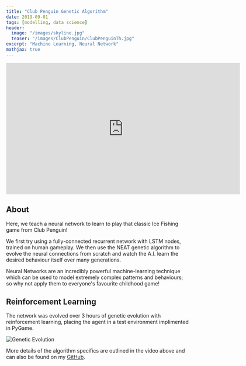 ```yaml
---
title: "Club Penguin Genetic Algorithm"
date: 2019-09-01
tags: [modelling, data science]
header:
  image: "/images/skyline.jpg"
  teaser: "/images/ClubPenguin/ClubPenguinTh.jpg"
excerpt: "Machine Learning, Neural Network"
mathjax: true
---
```


<iframe width="640" height="360" src="https://www.youtube-nocookie.com/embed/t1ViDz0MnJE?controls=0&amp;showinfo=0" frameborder="0" allowfullscreen></iframe>

## About
Here, we teach a neural network to learn to play that classic Ice Fishing game from Club Penguin! 

We first try using a fully-connected recurrent network with LSTM nodes, trained on human gameplay. We then use the NEAT genetic algorithm to evolve the neural connections from scratch and watch the A.I. learn the desired behaviour itself over many generations.

Neural Networks are an incredibly powerful machine-learning technique which can be used to model extremely complex patterns and behaviours; so why not apply them to everyone's favourite childhood game!

## Reinforcement Learning

The network was evolved over 3 hours of genetic evolution with reinforcement learning, placing the agent in a test environment implimented in PyGame.

<img src="{{ site.url }}{{ site.baseurl }}/images/ClubPenguin/clubpenguin2.jpg" alt="Genetic Evolution">

More details of the algorithm specifics are outlined in the video above and can also be found on my [GitHub](https://github.com/Matt-Jennings-GitHub).